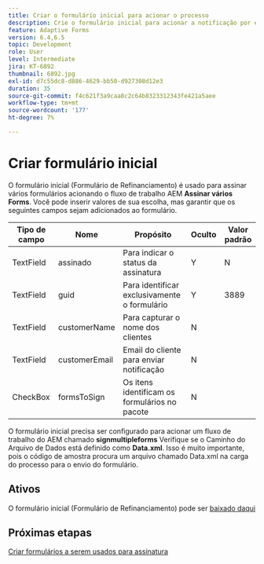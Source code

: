 ```yaml
---
title: Criar o formulário inicial para acionar o processo
description: Crie o formulário inicial para acionar a notificação por email para iniciar o processo de assinatura.
feature: Adaptive Forms
version: 6.4,6.5
topic: Development
role: User
level: Intermediate
jira: KT-6892
thumbnail: 6892.jpg
exl-id: d7c55dc8-d886-4629-bb50-d927308d12e3
duration: 35
source-git-commit: f4c621f3a9caa8c2c64b8323312343fe421a5aee
workflow-type: tm+mt
source-wordcount: '177'
ht-degree: 7%

---
```


# Criar formulário inicial

O formulário inicial (Formulário de Refinanciamento) é usado para assinar vários formulários acionando o fluxo de trabalho AEM **Assinar vários Forms**. Você pode inserir valores de sua escolha, mas garantir que os seguintes campos sejam adicionados ao formulário.

| Tipo de campo | Nome | Propósito | Oculto | Valor padrão |
| ------------------------|---------------------------------------|--------------------|--------|----------------- |
| TextField | assinado | Para indicar o status da assinatura | Y | N |
| TextField | guid | Para identificar exclusivamente o formulário | Y | 3889 |
| TextField | customerName | Para capturar o nome dos clientes | N |
| TextField | customerEmail | Email do cliente para enviar notificação | N |
| CheckBox | formsToSign | Os itens identificam os formulários no pacote | N |

O formulário inicial precisa ser configurado para acionar um fluxo de trabalho do AEM chamado **signmultipleforms**
Verifique se o Caminho do Arquivo de Dados está definido como **Data.xml**. Isso é muito importante, pois o código de amostra procura um arquivo chamado Data.xml na carga do processo para o envio do formulário.

## Ativos

O formulário inicial (Formulário de Refinanciamento) pode ser [baixado daqui](assets/refinance-form.zip)

## Próximas etapas

[Criar formulários a serem usados para assinatura](./create-forms-for-signing.md)
